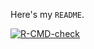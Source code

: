Here's my `README`.

 [![R-CMD-check](https://github.com/pdwaggoner/qt/actions/workflows/R-CMD-check.yaml/badge.svg)](https://github.com/pdwaggoner/qt/actions/workflows/R-CMD-check.yaml)
